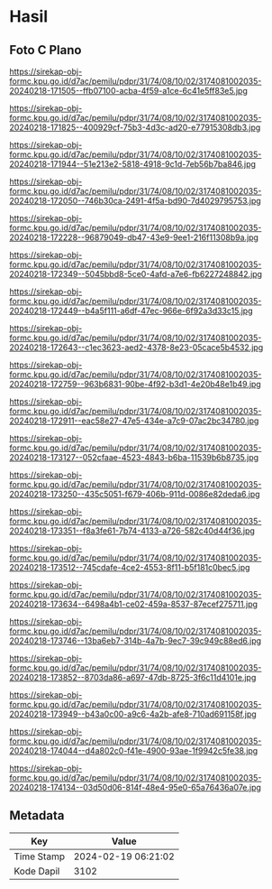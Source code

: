 # Hasil

## Foto C Plano

https://sirekap-obj-formc.kpu.go.id/d7ac/pemilu/pdpr/31/74/08/10/02/3174081002035-20240218-171505--ffb07100-acba-4f59-a1ce-6c41e5ff83e5.jpg

https://sirekap-obj-formc.kpu.go.id/d7ac/pemilu/pdpr/31/74/08/10/02/3174081002035-20240218-171825--400929cf-75b3-4d3c-ad20-e77915308db3.jpg

https://sirekap-obj-formc.kpu.go.id/d7ac/pemilu/pdpr/31/74/08/10/02/3174081002035-20240218-171944--51e213e2-5818-4918-9c1d-7eb56b7ba846.jpg

https://sirekap-obj-formc.kpu.go.id/d7ac/pemilu/pdpr/31/74/08/10/02/3174081002035-20240218-172050--746b30ca-2491-4f5a-bd90-7d4029795753.jpg

https://sirekap-obj-formc.kpu.go.id/d7ac/pemilu/pdpr/31/74/08/10/02/3174081002035-20240218-172228--96879049-db47-43e9-9ee1-216f11308b9a.jpg

https://sirekap-obj-formc.kpu.go.id/d7ac/pemilu/pdpr/31/74/08/10/02/3174081002035-20240218-172349--5045bbd8-5ce0-4afd-a7e6-fb6227248842.jpg

https://sirekap-obj-formc.kpu.go.id/d7ac/pemilu/pdpr/31/74/08/10/02/3174081002035-20240218-172449--b4a5f111-a6df-47ec-966e-6f92a3d33c15.jpg

https://sirekap-obj-formc.kpu.go.id/d7ac/pemilu/pdpr/31/74/08/10/02/3174081002035-20240218-172643--c1ec3623-aed2-4378-8e23-05cace5b4532.jpg

https://sirekap-obj-formc.kpu.go.id/d7ac/pemilu/pdpr/31/74/08/10/02/3174081002035-20240218-172759--963b6831-90be-4f92-b3d1-4e20b48e1b49.jpg

https://sirekap-obj-formc.kpu.go.id/d7ac/pemilu/pdpr/31/74/08/10/02/3174081002035-20240218-172911--eac58e27-47e5-434e-a7c9-07ac2bc34780.jpg

https://sirekap-obj-formc.kpu.go.id/d7ac/pemilu/pdpr/31/74/08/10/02/3174081002035-20240218-173127--052cfaae-4523-4843-b6ba-11539b6b8735.jpg

https://sirekap-obj-formc.kpu.go.id/d7ac/pemilu/pdpr/31/74/08/10/02/3174081002035-20240218-173250--435c5051-f679-406b-911d-0086e82deda6.jpg

https://sirekap-obj-formc.kpu.go.id/d7ac/pemilu/pdpr/31/74/08/10/02/3174081002035-20240218-173351--f8a3fe61-7b74-4133-a726-582c40d44f36.jpg

https://sirekap-obj-formc.kpu.go.id/d7ac/pemilu/pdpr/31/74/08/10/02/3174081002035-20240218-173512--745cdafe-4ce2-4553-8f11-b5f181c0bec5.jpg

https://sirekap-obj-formc.kpu.go.id/d7ac/pemilu/pdpr/31/74/08/10/02/3174081002035-20240218-173634--6498a4b1-ce02-459a-8537-87ecef275711.jpg

https://sirekap-obj-formc.kpu.go.id/d7ac/pemilu/pdpr/31/74/08/10/02/3174081002035-20240218-173746--13ba6eb7-314b-4a7b-9ec7-39c949c88ed6.jpg

https://sirekap-obj-formc.kpu.go.id/d7ac/pemilu/pdpr/31/74/08/10/02/3174081002035-20240218-173852--8703da86-a697-47db-8725-3f6c11d4101e.jpg

https://sirekap-obj-formc.kpu.go.id/d7ac/pemilu/pdpr/31/74/08/10/02/3174081002035-20240218-173949--b43a0c00-a9c6-4a2b-afe8-710ad691158f.jpg

https://sirekap-obj-formc.kpu.go.id/d7ac/pemilu/pdpr/31/74/08/10/02/3174081002035-20240218-174044--d4a802c0-f41e-4900-93ae-1f9942c5fe38.jpg

https://sirekap-obj-formc.kpu.go.id/d7ac/pemilu/pdpr/31/74/08/10/02/3174081002035-20240218-174134--03d50d06-814f-48e4-95e0-65a76436a07e.jpg


## Metadata

| Key        | Value               |
| ---------- | ------------------- |
| Time Stamp | 2024-02-19 06:21:02 |
| Kode Dapil | 3102                |



